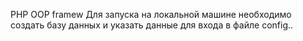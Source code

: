 PHP OOP framew
Для запуска на локальной машине необходимо создать базу данных и указать данные для входа в файле config..
